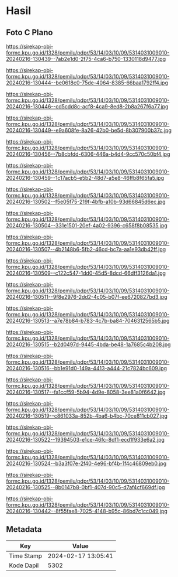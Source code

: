 # Hasil

## Foto C Plano

https://sirekap-obj-formc.kpu.go.id/1328/pemilu/pdpr/53/14/03/10/09/5314031009010-20240216-130439--7ab2e1d0-2f75-4ca6-b750-1330118d9477.jpg

https://sirekap-obj-formc.kpu.go.id/1328/pemilu/pdpr/53/14/03/10/09/5314031009010-20240216-130444--be0618c0-75de-4064-8385-66baa1792ff4.jpg

https://sirekap-obj-formc.kpu.go.id/1328/pemilu/pdpr/53/14/03/10/09/5314031009010-20240216-130446--cd5cdd8c-acf8-4ca9-8ed8-2b8a267f6a77.jpg

https://sirekap-obj-formc.kpu.go.id/1328/pemilu/pdpr/53/14/03/10/09/5314031009010-20240216-130449--e9a608fe-8a26-42b0-be5d-8b307900b37c.jpg

https://sirekap-obj-formc.kpu.go.id/1328/pemilu/pdpr/53/14/03/10/09/5314031009010-20240216-130456--7b8cbfdd-6306-446a-b4d4-9cc570c50bf4.jpg

https://sirekap-obj-formc.kpu.go.id/1328/pemilu/pdpr/53/14/03/10/09/5314031009010-20240216-130459--1c17acb5-e5b2-48d7-a5e8-46ffb8f65fa5.jpg

https://sirekap-obj-formc.kpu.go.id/1328/pemilu/pdpr/53/14/03/10/09/5314031009010-20240216-130502--f5e05f75-219f-4bfb-a10b-93d66845d6ec.jpg

https://sirekap-obj-formc.kpu.go.id/1328/pemilu/pdpr/53/14/03/10/09/5314031009010-20240216-130504--331e1501-20ef-4a02-9396-c658f8b08535.jpg

https://sirekap-obj-formc.kpu.go.id/1328/pemilu/pdpr/53/14/03/10/09/5314031009010-20240216-130507--4b2148b6-5fb2-46cd-bc7a-aa1e93db42ff.jpg

https://sirekap-obj-formc.kpu.go.id/1328/pemilu/pdpr/53/14/03/10/09/5314031009010-20240216-130509--c122c547-1dd0-45d5-8dcd-66dff3126da1.jpg

https://sirekap-obj-formc.kpu.go.id/1328/pemilu/pdpr/53/14/03/10/09/5314031009010-20240216-130511--9f8e2976-2dd2-4c05-b07f-ee6720827bd3.jpg

https://sirekap-obj-formc.kpu.go.id/1328/pemilu/pdpr/53/14/03/10/09/5314031009010-20240216-130513--a7e78b84-b783-4c7b-ba84-7046312565b5.jpg

https://sirekap-obj-formc.kpu.go.id/1328/pemilu/pdpr/53/14/03/10/09/5314031009010-20240216-130515--b2d0497d-9445-4bda-be48-1a7685c4b208.jpg

https://sirekap-obj-formc.kpu.go.id/1328/pemilu/pdpr/53/14/03/10/09/5314031009010-20240216-130516--bb1e91d0-149a-4413-a444-21c7824bc609.jpg

https://sirekap-obj-formc.kpu.go.id/1328/pemilu/pdpr/53/14/03/10/09/5314031009010-20240216-130517--fa1ccf59-5b94-4d9e-8058-3ee81a0f6642.jpg

https://sirekap-obj-formc.kpu.go.id/1328/pemilu/pdpr/53/14/03/10/09/5314031009010-20240216-130519--c861033a-852b-4ba6-b4bc-70ce811cb027.jpg

https://sirekap-obj-formc.kpu.go.id/1328/pemilu/pdpr/53/14/03/10/09/5314031009010-20240216-130522--19394503-e1ce-46fc-8df1-ecd1f933e6a2.jpg

https://sirekap-obj-formc.kpu.go.id/1328/pemilu/pdpr/53/14/03/10/09/5314031009010-20240216-130524--b3a3f07e-2f40-4e96-bf4b-1f4c46809eb0.jpg

https://sirekap-obj-formc.kpu.go.id/1328/pemilu/pdpr/53/14/03/10/09/5314031009010-20240216-130525--8b0147b8-0bf1-407d-90c5-d7af4cf669df.jpg

https://sirekap-obj-formc.kpu.go.id/1328/pemilu/pdpr/53/14/03/10/09/5314031009010-20240216-130442--8f55fae8-7025-4148-b95c-86bd7c1cc049.jpg


## Metadata

| Key        | Value               |
| ---------- | ------------------- |
| Time Stamp | 2024-02-17 13:05:41 |
| Kode Dapil | 5302                |



